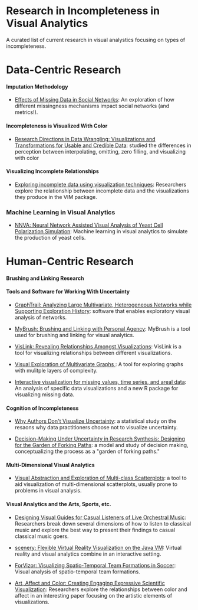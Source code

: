 # Research in Incompleteness in Visual Analytics
A curated list of current research in visual analystics focusing on types of incompleteness.

# Data-Centric Research

#### Imputation Methodology

- [Effects of Missing Data in Social Networks](https://www.semanticscholar.org/paper/Effects-of-missing-data-in-social-networks-Kossinets/cbf9f900faee20d716ecc288eedc48e6e0fc04ba): An exploration of how different missingness mechanisms impact social networks (and metrics!).

#### Incompleteness is Visualized With Color

- [Research Directions in Data Wrangling: Visualizations and Transformations for Usable and Credible Data](https://journals.sagepub.com/doi/abs/10.1177/1473871611415994): studied the differences in perception between interpolating, omitting, zero filling, and visualizing with color

#### Visualizing Incomplete Relationships

- [Exploring incomplete data using visualization techniques](https://link.springer.com/article/10.1007/s11634-011-0102-y): Researchers explore the relationship between incomplete data and the visualizations they produce in the VIM package.

### Machine Learning in Visual Analytics
- [NNVA: Neural Network Assisted Visual Analysis of Yeast Cell Polarization Simulation](https://www.semanticscholar.org/paper/NNVA%3A-Neural-Network-Assisted-Visual-Analysis-of-Hazarika-Li/d424d2a1585d49eb52fb3aae3168b000f5992aad): Machine learning in visual analytics to simulate the production of yeast cells.
# Human-Centric Research

#### Brushing and Linking Research

#### Tools and Software for Working With Uncertainty
- [GraphTrail: Analyzing Large Multivariate, Heterogeneous Networks while Supporting Exploration History](https://www.microsoft.com/en-us/research/wp-content/uploads/2016/12/graphtrail_chi2012.pdf): software that enables exploratory visual analysis of networks.

- [MyBrush: Brushing and Linking with Personal Agency](https://innovis.cpsc.ucalgary.ca/supplemental/MyBrush/2018_VIS_mybrush.pdf): MyBrush is a tool used for brushing and linking for visual analytics.

- [VisLink: Revealing Relationships Amongst Visualizations](http://vialab.science.uoit.ca/portfolio/vislink-revealing-relationships-amongst-visualizations): VisLink is a tool for visualizing relationships between different visualizations.

- [Visual Exploration of Multivariate Graphs ](http://vis.berkeley.edu/files/chi06/Wattenberg_p811.pdf): A tool for exploring graphs with mulitple layers of complexity.

- [Interactive visualization for missing values, time series, and areal data](https://pdfs.semanticscholar.org/f8b5/26fb936fc25ca10c004deb4db667c29f9c5a.pdf): An analysis of specific data visualizations and a new R package for visualizing missing data.

#### Cognition of Incompleteness

- [Why Authors Don't Visualize Uncertainty](http://users.eecs.northwestern.edu/~jhullman/Value_of_Uncertainty_Vis_CR.pdf): a statistical study on the resaons why data practitioners choose not to visualize uncertainty.

- [Decision-Making Under Uncertainty in Research Synthesis: Designing for the Garden of Forking Paths](https://arxiv.org/pdf/1901.02957.pdf): a model and study of decision making, conceptualizing the process as a "garden of forking paths." 

#### Multi-Dimensional Visual Analytics
- [Visual Abstraction and Exploration of Multi-class Scatterplots](https://ieeexplore.ieee.org/document/6875982): a tool to aid visualization of multi-dimensional scatterplots, usually prone to problems in visual analysis.

#### Visual Analytics and the Arts, Sports, etc.

- [Designing Visual Guides for Casual Listeners of Live Orchestral Music](https://vimeo.com/368187805): Researchers break down several dimensions of how to listen to classical music and explore the best way to present their findings to casual classical music goers.

- [scenery: Flexible Virtual Reality Visualization on the Java VM](https://arxiv.org/pdf/1906.06726.pdf): Virtual reality and visual analytics combine in an interactive setting.

- [ForVizor: Visualizing Spatio-Temporal Team Formations in Soccer](https://pubmed.ncbi.nlm.nih.gov/30136977/): Visual analysis of spatio-temporal team formations.

- [Art, Affect and Color: Creating Engaging Expressive Scientific Visualization](https://sciviscolor.org/wp-content/uploads/sites/14/2018/10/art-affect-color-opt.pdf): Researchers explore the relationships between color and affect in an interesting paper focusing on the artistic elements of visualizations.




